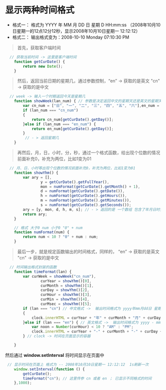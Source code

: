 # 显示两种时间格式
*  格式一： 格式为 YYYY 年 MM 月 DD 日 星期 D HH:mm:ss （2008年10月10日星期一的12点12分12秒，显示2008年10月10日星期一 12:12:12）
*  格式二： 输出格式变为：2008-10-10 Monday 07:10:30 PM  

> 首先，获取客户端时间 
```javascript
  // 获取当前时间 -> 这里是客户端时间
    function getCurDate() {
        return new Date();
    } 
```

> 然后，返回当前日期的星期几，通过参数控制，“en” -> 获取的是英文  "cn" -> 获取的是中文 
```javascript
  // week -> 输入一个时期返回今天是星期几
    function showWeek(lan_num) { // 参数是决定返回中文的星期天还是英文的星期天
        var cn_num = ["日", "一", "二", "三", "四", "五", "六"],en_num = ["Sunday","Monday","Tuesday","Wednesday","Thursday","Friday","Saturday"];
        if (lan_num === "cn_num")
        {
            return cn_num[getCurDate().getDay()];
        }else if (lan_num === "en_num") {
            return en_num[getCurDate().getDay()];
        }
         // - > 返回星期几
    }
```

> 再然后，月，日，小时，分，秒，通过一个格式函数，给出现个位数的情况前面补充0，补充为两位，比如1变为01 
```javascript
  // 月、日、小时等出现个位数的情况前面补充0，补充为两位，比如1变为01
    function showYhm() {
        var ary = [],
                y = getCurDate().getFullYear(),
                mon = numFormat(getCurDate().getMonth() + 1),
                d = numFormat(getCurDate().getDate()),
                h = numFormat(getCurDate().getHours()),
                m = numFormat(getCurDate().getMinutes()),
                s = numFormat(getCurDate().getSeconds());
        ary = [y, mon, d, h, m, s]; // - > 返回的是 一个数组 包含了年月日时分秒
        return ary;
    }

    // 格式 大于0 num 小于0 "0" + num
    function numFormat(num) {
        return num < 10 ? "0" + num : num;
    }
```

> 最后一步，就是规定函数输出的时间格式，同样的， “en” -> 获取的是英文  "cn" -> 获取的是中文 
```javascript
  // 时间输出格式封装的函数
    function timeFormat(lan) {
        var curWeek = showWeek("cn_num"),
                curYear = showYhm()[0],
                curMonth = showYhm()[1],
                curDay = showYhm()[2],
                curHour = showYhm()[3],
                curMin = showYhm()[4],
                curMsec = showYhm()[5];
        if (lan === "cn") // 中文格式 ->  输出时间格式为 yyyy年mm月dd日 星期n hh:mm:ss
        {
            clock.innerHTML = curYear + "年" + curMonth + "月" + curDay + "日" + " 星期" + curWeek + " " + curHour + ":" + curMin + ":" + curMsec;
        }else if (lan === "en") { // 英文格式 ->  输出时间格式为 yyyy - mm - dd en hh:mm:ss AM(PM)
            var noon = Number(curHour) < 10 ? "AM" : "PM";
            clock.innerHTML = curYear + "-" + curMonth + "-" + curDay + " " + showWeek("en_num") + " " + curHour + ":" + curMin + ":" + curMsec + " " + noon;
        } // clock -> 时间在页面显示的容器

    }
```
然后通过 **window.setInterval** 将时间显示在页面中
```javascript
 // 显示时间在页面上 格式为 -- 2008年10月10日星期一 12:12:12  1s刷新一次
    window.setInterval(function () {
        getCurDate();
        timeFormat("cn"); // 这里传参 cn 或者 en ； 已显示不同格式的时间
    },1000);
```
